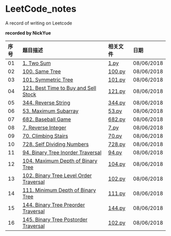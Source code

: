 # LeetCode_notes
A record of writing on Leetcode

**recorded by NickYue**

|序号|题目描述|相关文件|日期|
|:---|:---|:---|:---|
|01|[1. Two Sum](https://leetcode-cn.com/problems/two-sum/description/)|[1.py](https://github.com/BigbyNick/LeetCode_notes/blob/master/1.py)|08/06/2018|
|02|[100. Same Tree](https://leetcode-cn.com/problems/same-tree/description/)|[100.py](https://github.com/BigbyNick/LeetCode_notes/blob/master/100.py)|08/06/2018|
|03|[101. Symmetric Tree](https://leetcode-cn.com/problems/symmetric-tree/description/)|[101.py](https://github.com/BigbyNick/LeetCode_notes/blob/master/101.py)|08/06/2018|
|04|[121. Best Time to Buy and Sell Stock](https://leetcode-cn.com/problems/best-time-to-buy-and-sell-stock/description/)|[121.py](https://github.com/BigbyNick/LeetCode_notes/blob/master/121.py)|08/06/2018|
|05|[344. Reverse String](https://leetcode-cn.com/problems/reverse-string/description/)|[344.py](https://github.com/BigbyNick/LeetCode_notes/blob/master/344.py)|08/06/2018|
|06|[53. Maximum Subarray](https://leetcode-cn.com/problems/maximum-subarray/description/)|[53.py](https://github.com/BigbyNick/LeetCode_notes/blob/master/53.py)|08/06/2018|
|07|[682. Baseball Game](https://leetcode-cn.com/problems/baseball-game/description/)|[682.py](https://github.com/BigbyNick/LeetCode_notes/blob/master/682.py)|08/06/2018|
|08|[7. Reverse Integer](https://leetcode-cn.com/problems/reverse-integer/description/)|[7.py](https://github.com/BigbyNick/LeetCode_notes/blob/master/7.py)|08/06/2018|
|09|[70. Climbing Stairs](https://leetcode-cn.com/problems/climbing-stairs/description/)|[70.py](https://github.com/BigbyNick/LeetCode_notes/blob/master/70.py)|08/06/2018|
|10|[728. Self Dividing Numbers](https://leetcode-cn.com/problems/self-dividing-numbers/description/)|[728.py](https://github.com/BigbyNick/LeetCode_notes/blob/master/728.py)|08/06/2018|
|11|[94. Binary Tree Inorder Traversal](https://leetcode-cn.com/problems/binary-tree-inorder-traversal/description/)|[94.py](https://github.com/BigbyNick/LeetCode_notes/blob/master/94.py)|08/06/2018|
|12|[104. Maximum Depth of Binary Tree](https://leetcode-cn.com/problems/maximum-depth-of-binary-tree/description/)|[104.py](https://github.com/BigbyNick/LeetCode_notes/blob/master/104.py)|08/06/2018|
|13|[102. Binary Tree Level Order Traversal](https://leetcode-cn.com/problems/binary-tree-level-order-traversal/description/)|[102.py](https://github.com/BigbyNick/LeetCode_notes/blob/master/102.py)|08/06/2018|
|14|[111. Minimum Depth of Binary Tree](https://leetcode-cn.com/problems/minimum-depth-of-binary-tree/description/)|[111.py](https://github.com/BigbyNick/LeetCode_notes/blob/master/111.py)|08/06/2018|
|15|[144. Binary Tree Preorder Traversal](https://leetcode-cn.com/problems/binary-tree-preorder-traversal/description/)|[144.py](https://github.com/BigbyNick/LeetCode_notes/blob/master/144.py)|08/06/2018|
|16|[145. Binary Tree Postorder Traversal](https://leetcode-cn.com/problems/binary-tree-postorder-traversal/description/)|[102.py](https://github.com/BigbyNick/LeetCode_notes/blob/master/145.py)|08/06/2018|





